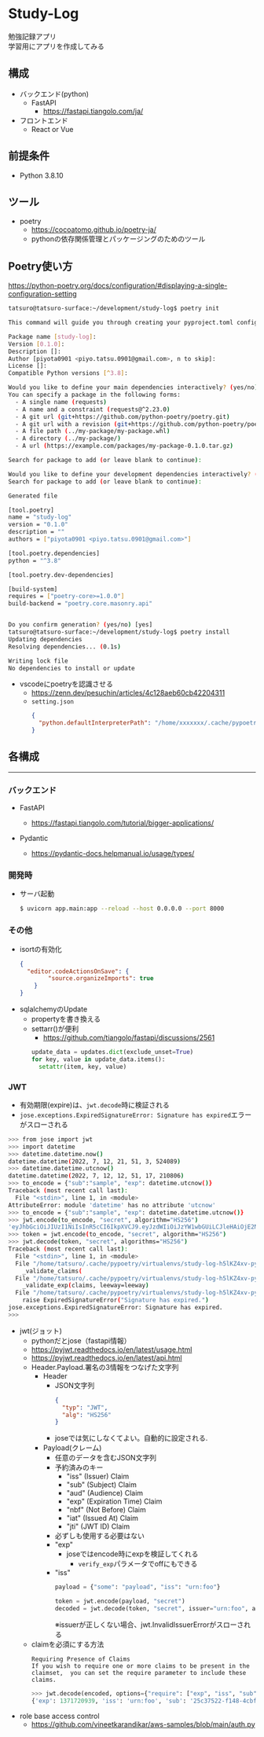 # Study-Log
勉強記録アプリ  
学習用にアプリを作成してみる

## 構成
- バックエンド(python)
  - FastAPI
    - https://fastapi.tiangolo.com/ja/
- フロントエンド
  - React or Vue

## 前提条件
- Python 3.8.10

## ツール
- poetry
  - https://cocoatomo.github.io/poetry-ja/
  - pythonの依存関係管理とパッケージングのためのツール

## Poetry使い方
https://python-poetry.org/docs/configuration/#displaying-a-single-configuration-setting
```bash
tatsuro@tatsuro-surface:~/development/study-log$ poetry init

This command will guide you through creating your pyproject.toml config.

Package name [study-log]:  
Version [0.1.0]:  
Description []:  
Author [piyota0901 <piyo.tatsu.0901@gmail.com>, n to skip]:  
License []:  
Compatible Python versions [^3.8]:  

Would you like to define your main dependencies interactively? (yes/no) [yes] 
You can specify a package in the following forms:
  - A single name (requests)
  - A name and a constraint (requests@^2.23.0)
  - A git url (git+https://github.com/python-poetry/poetry.git)
  - A git url with a revision (git+https://github.com/python-poetry/poetry.git#develop)
  - A file path (../my-package/my-package.whl)
  - A directory (../my-package/)
  - A url (https://example.com/packages/my-package-0.1.0.tar.gz)

Search for package to add (or leave blank to continue): 

Would you like to define your development dependencies interactively? (yes/no) [yes] 
Search for package to add (or leave blank to continue): 

Generated file

[tool.poetry]
name = "study-log"
version = "0.1.0"
description = ""
authors = ["piyota0901 <piyo.tatsu.0901@gmail.com>"]

[tool.poetry.dependencies]
python = "^3.8"

[tool.poetry.dev-dependencies]

[build-system]
requires = ["poetry-core>=1.0.0"]
build-backend = "poetry.core.masonry.api"


Do you confirm generation? (yes/no) [yes] 
tatsuro@tatsuro-surface:~/development/study-log$ poetry install
Updating dependencies
Resolving dependencies... (0.1s)

Writing lock file
No dependencies to install or update
```
- vscodeにpoetryを認識させる
  - https://zenn.dev/pesuchin/articles/4c128aeb60cb42204311
  - `setting.json`
    ```json
    {
      "python.defaultInterpreterPath": "/home/xxxxxxx/.cache/pypoetry/virtualenvs/study-log-h5lKZ4xv-py3.8/bin/python",
    }
    ```

## 各構成
---------------------

### バックエンド
- FastAPI
  - https://fastapi.tiangolo.com/tutorial/bigger-applications/

- Pydantic
  - https://pydantic-docs.helpmanual.io/usage/types/

### 開発時
- サーバ起動
  ```bash
  $ uvicorn app.main:app --reload --host 0.0.0.0 --port 8000
  ```

### その他
- isortの有効化
  ```json
  {
    "editor.codeActionsOnSave": {
          "source.organizeImports": true
      }
  }
  ```
- sqlalchemyのUpdate
  - propertyを書き換える
  - settarr()が便利
    - https://github.com/tiangolo/fastapi/discussions/2561
    ```python
    update_data = updates.dict(exclude_unset=True)
    for key, value in update_data.items():
      setattr(item, key, value)
    ```

### JWT

- 有効期限(expire)は、`jwt.decode`時に検証される
- `jose.exceptions.ExpiredSignatureError: Signature has expired`エラーがスローされる
```bash
>>> from jose import jwt
>>> import datetime
>>> datetime.datetime.now()
datetime.datetime(2022, 7, 12, 21, 51, 3, 524089)
>>> datetime.datetime.utcnow()
datetime.datetime(2022, 7, 12, 12, 51, 17, 210806)
>>> to_encode = {"sub":"sample", "exp": datetime.utcnow()}
Traceback (most recent call last):
  File "<stdin>", line 1, in <module>
AttributeError: module 'datetime' has no attribute 'utcnow'
>>> to_encode = {"sub":"sample", "exp": datetime.datetime.utcnow()}
>>> jwt.encode(to_encode, "secret", algorithm="HS256")
'eyJhbGciOiJIUzI1NiIsInR5cCI6IkpXVCJ9.eyJzdWIiOiJzYW1wbGUiLCJleHAiOjE2NTc2MzA5MjR9._zjLE3vw1J4aikvagwK-wyd9GOKcAihKYoAsb2GKBYQ'
>>> token = jwt.encode(to_encode, "secret", algorithm="HS256")
>>> jwt.decode(token, "secret", algorithms="HS256")
Traceback (most recent call last):
  File "<stdin>", line 1, in <module>
  File "/home/tatsuro/.cache/pypoetry/virtualenvs/study-log-h5lKZ4xv-py3.8/lib/python3.8/site-packages/jose/jwt.py", line 157, in decode
    _validate_claims(
  File "/home/tatsuro/.cache/pypoetry/virtualenvs/study-log-h5lKZ4xv-py3.8/lib/python3.8/site-packages/jose/jwt.py", line 481, in _validate_claims
    _validate_exp(claims, leeway=leeway)
  File "/home/tatsuro/.cache/pypoetry/virtualenvs/study-log-h5lKZ4xv-py3.8/lib/python3.8/site-packages/jose/jwt.py", line 314, in _validate_exp
    raise ExpiredSignatureError("Signature has expired.")
jose.exceptions.ExpiredSignatureError: Signature has expired.
>>> 
```
- jwt(ジョット)
  - pythonだとjose（fastapi情報）
  - https://pyjwt.readthedocs.io/en/latest/usage.html
  - https://pyjwt.readthedocs.io/en/latest/api.html
  - Header.Payload.署名の3情報をつなげた文字列
    - Header
      - JSON文字列
        ```json
        {
          "typ": "JWT",
          "alg": "HS256"
        }
        ```
      - joseでは気にしなくてよい。自動的に設定される.
    - Payload(クレーム)
      - 任意のデータを含むJSON文字列
      - 予約済みのキー
        - "iss" (Issuer) Claim
        - "sub" (Subject) Claim
        - "aud" (Audience) Claim
        - "exp" (Expiration Time) Claim
        - "nbf" (Not Before) Claim
        - "iat" (Issued At) Claim
        - "jti" (JWT ID) Claim
      - 必ずしも使用する必要はない
      - "exp"
        - joseではencode時にexpを検証してくれる
          - `verify_exp`パラメータでoffにもできる
      - "iss"
        ```python
        payload = {"some": "payload", "iss": "urn:foo"}

        token = jwt.encode(payload, "secret")
        decoded = jwt.decode(token, "secret", issuer="urn:foo", algorithms=["HS256"])
        ```
        ※issuerが正しくない場合、jwt.InvalidIssuerErrorがスローされる
  - claimを必須にする方法
    ```
    Requiring Presence of Claims
    If you wish to require one or more claims to be present in the claimset,  you can set the require parameter to include these claims. 
    ```
    ```python
    >>> jwt.decode(encoded, options={"require": ["exp", "iss", "sub"]})
    {'exp': 1371720939, 'iss': 'urn:foo', 'sub': '25c37522-f148-4cbf-8ee6-c4a9718dd0af'}
    ```
- role base access control
  - https://github.com/vineetkarandikar/aws-samples/blob/main/auth.py